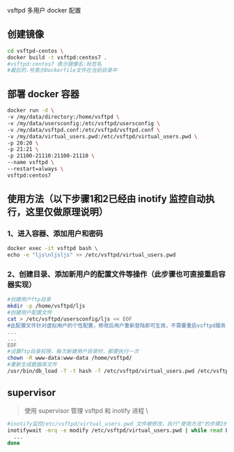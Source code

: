 
vsftpd 多用户 docker 配置

## 创建镜像
```sh
cd vsftpd-centos \
docker build -t vsftpd:centos7 .
#vsftpd:centos7 表示镜像名:标签名
#最后的.号表示Dockerfile文件在当前目录中
```

## 部署 docker 容器
```sh
docker run -d \
-v /my/data/directory:/home/vsftpd \
-v /my/data/usersconfig:/etc/vsftpd/usersconfig \
-v /my/data/vsftpd.conf:/etc/vsftpd/vsftpd.conf \
-v /my/data/virtual_users.pwd:/etc/vsftpd/virtual_users.pwd \
-p 20:20 \
-p 21:21 \
-p 21100-21110:21100-21110 \
--name vsftpd \
--restart=always \
vsftpd:centos7
```

## 使用方法（以下步骤1和2已经由 inotify 监控自动执行，这里仅做原理说明）
### 1、进入容器、添加用户和密码
```sh
docker exec -it vsftpd bash \
echo -e "ljs\nljsljs" >> /etc/vsftpd/virtual_users.pwd
```
### 2、创建目录、添加新用户的配置文件等操作（此步骤也可直接重启容器实现）
```sh
#创建用户ftp目录
mkdir -p /home/vsftpd/ljs
#创建用户配置文件
cat > /etc/vsftpd/usersconfig/ljs << EOF
#此配置文件针对虚拟用户的个性配置，修改后用户重新登陆即可生效，不需要重启vsftpd服务
...
...
EOF
#设置ftp目录权限，每次新建用户目录时，都要执行一次
chown -R www-data:www-data /home/vsftpd/
#重新生成数据库文件
/usr/bin/db_load -T -t hash -f /etc/vsftpd/virtual_users.pwd /etc/vsftpd/virtual_users.db
```
## supervisor
>使用 supervisor 管理 vsftpd 和 inotify 进程 \
```sh
#inotify监控/etc/vsftpd/virtual_users.pwd 文件被修改，执行"使用方法"的步骤2的4条命令，即可登陆ftp
inotifywait -mrq -e modify /etc/vsftpd/virtual_users.pwd | while read EVENT FILE; do
  ...
done
```
